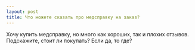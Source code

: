 ```yaml
---
layout: post 
title: Что можете сказать про медсправку на заказ? 
--- 
```

Хочу купить медсправку, но много как хороших, так и плохих отзывов. Подскажите, стоит ли покупать? Если да, то где?